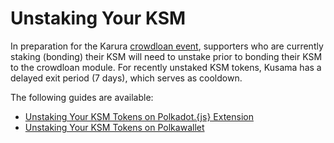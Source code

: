 # Unstaking Your KSM

In preparation for the Karura [crowdloan event](https://wiki.acala.network/karura/crowdloan), supporters who are currently staking (bonding) their KSM will need to unstake prior to bonding their KSM to the crowdloan module. For recently unstaked KSM tokens, Kusama has a delayed exit period (7 days), which serves as cooldown.&#x20;

The following guides are available:&#x20;

* [Unstaking Your KSM Tokens on Polkadot.{js} Extension](https://wiki.acala.network/karura/ksm-address/unstaking-your-ksm-tokens-on-polkadot.-js-extension)
* [Unstaking Your KSM Tokens on Polkawallet](https://wiki.acala.network/karura/ksm-address/unstake-polkawallet)
